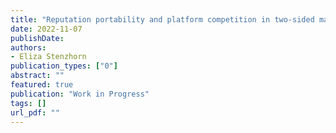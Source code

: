 ```yaml
---
title: "Reputation portability and platform competition in two-sided markets"
date: 2022-11-07
publishDate: 
authors:
- Eliza Stenzhorn
publication_types: ["0"]
abstract: ""
featured: true
publication: "Work in Progress"
tags: []
url_pdf: ""
---
```


